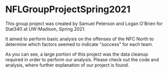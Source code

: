 # NFLGroupProjectSpring2021
This group project was created by Samuel Peterson and Logan O'Brien for Stat340 at UW-Madison, Spring 2021.

It aimed to perform basic analysis on the offenses of the NFC North to determine which factors seemed to 
indicate "success" for each team.

As you can see, a large portion of this project was the data cleanup required in order to perform our analysis.
Please check out the code and analysis, where further explanation of our project is found.
